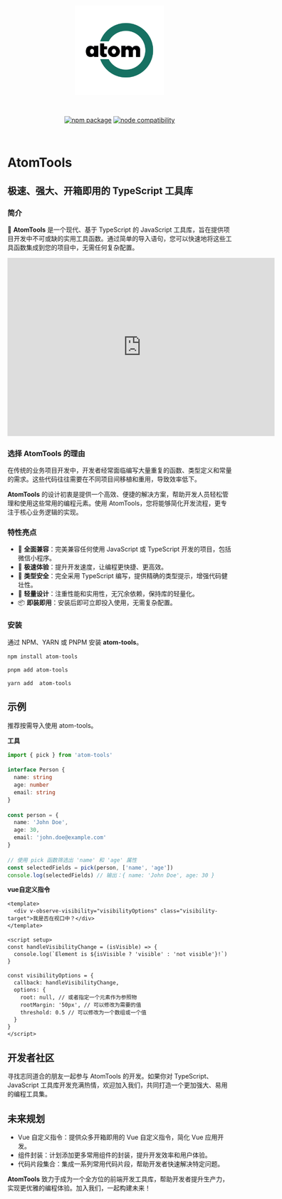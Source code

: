 <p align="center">
  <a href="https://tools.atomnotion.com" target="_blank" rel="noopener noreferrer">
    <img width="200" src="./docs/src/public/image/logo.png" alt="atom-tools logo">
  </a>
</p>
<br/>
<p align="center">
  <a href="https://www.npmjs.com/package/atom-tools"><img src="https://img.shields.io/npm/v/atom-tools.svg" alt="npm package"></a>
  <a href="https://www.npmjs.com/package/atom-tools"><img src="https://img.shields.io/node/v/atom-tools.svg" alt="node compatibility"></a>
<!--   <a href="https://tools.atomnotion.com"><img src="https://github.com/vitejs/vite/actions/workflows/ci.yml/badge.svg?branch=main" alt="build status"></a>
  <a href="https://tools.atomnotion.com"><img src="https://developer.stackblitz.com/img/start_pr_dark_small.svg" alt="Start new PR in StackBlitz Codeflow"></a>
  <a href="https://tools.atomnotion.com"><img src="https://img.shields.io/badge/chat-discord-blue?style=flat&logo=discord" alt="discord chat"></a> -->
</p>
<br/>

# AtomTools

## 极速、强大、开箱即用的 TypeScript 工具库

### 简介

🌟 **AtomTools** 是一个现代、基于 TypeScript 的 JavaScript 工具库，旨在提供项目开发中不可或缺的实用工具函数。通过简单的导入语句，您可以快速地将这些工具函数集成到您的项目中，无需任何复杂配置。

<iframe style="width:100%;height:auto;min-width:600px;min-height:400px;" src="https://star-history.com/embed?secret=Z2hwX0RqSzd1cmVxSjMyVkViZmp3RXZKUjlVWXB4MHYzYzJVVHVPaA==#LinHanlove/atom-tools&Date" frameBorder="0"></iframe>

### 选择 AtomTools 的理由

在传统的业务项目开发中，开发者经常面临编写大量重复的函数、类型定义和常量的需求。这些代码往往需要在不同项目间移植和重用，导致效率低下。

**AtomTools** 的设计初衷是提供一个高效、便捷的解决方案，帮助开发人员轻松管理和使用这些常用的编程元素。使用 AtomTools，您将能够简化开发流程，更专注于核心业务逻辑的实现。

### 特性亮点

- 🌈 **全面兼容**：完美兼容任何使用 JavaScript 或 TypeScript 开发的项目，包括微信小程序。
- 🚀 **极速体验**：提升开发速度，让编程更快捷、更高效。
- 📠 **类型安全**：完全采用 TypeScript 编写，提供精确的类型提示，增强代码健壮性。
- 🍃 **轻量设计**：注重性能和实用性，无冗余依赖，保持库的轻量化。
- 📦 **即装即用**：安装后即可立即投入使用，无需复杂配置。

### 安装

通过 NPM、YARN 或 PNPM 安装 **atom-tools**。

```npm
npm install atom-tools
```

```pnpm
pnpm add atom-tools
```

```yarn
yarn add  atom-tools
```

## 示例

推荐按需导入使用 atom-tools。

**工具**

```ts
import { pick } from 'atom-tools'

interface Person {
  name: string
  age: number
  email: string
}

const person = {
  name: 'John Doe',
  age: 30,
  email: 'john.doe@example.com'
}

// 使用 pick 函数筛选出 'name' 和 'age' 属性
const selectedFields = pick(person, ['name', 'age'])
console.log(selectedFields) // 输出：{ name: 'John Doe', age: 30 }
```

**vue自定义指令**

```vue
<template>
  <div v-observe-visibility="visibilityOptions" class="visibility-target">我是否在视口中？</div>
</template>

<script setup>
const handleVisibilityChange = (isVisible) => {
  console.log(`Element is ${isVisible ? 'visible' : 'not visible'}!`)
}

const visibilityOptions = {
  callback: handleVisibilityChange,
  options: {
    root: null, // 或者指定一个元素作为参照物
    rootMargin: '50px', // 可以修改为需要的值
    threshold: 0.5 // 可以修改为一个数组或一个值
  }
}
</script>
```

## 开发者社区

寻找志同道合的朋友一起参与 AtomTools 的开发。如果你对 TypeScript、JavaScript 工具库开发充满热情，欢迎加入我们，共同打造一个更加强大、易用的编程工具集。

## 未来规划

- Vue 自定义指令：提供众多开箱即用的 Vue 自定义指令，简化 Vue 应用开发。
- 组件封装：计划添加更多常用组件的封装，提升开发效率和用户体验。
- 代码片段集合：集成一系列常用代码片段，帮助开发者快速解决特定问题。

**AtomTools** 致力于成为一个全方位的前端开发工具库，帮助开发者提升生产力，实现更优雅的编程体验。加入我们，一起构建未来！
